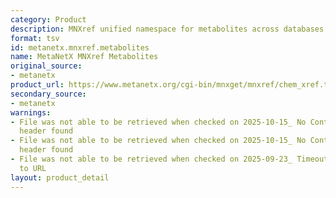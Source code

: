 ```yaml
---
category: Product
description: MNXref unified namespace for metabolites across databases
format: tsv
id: metanetx.mnxref.metabolites
name: MetaNetX MNXref Metabolites
original_source:
- metanetx
product_url: https://www.metanetx.org/cgi-bin/mnxget/mnxref/chem_xref.tsv
secondary_source:
- metanetx
warnings:
- File was not able to be retrieved when checked on 2025-10-15_ No Content-Length
  header found
- File was not able to be retrieved when checked on 2025-10-15_ No Content-Length
  header found
- File was not able to be retrieved when checked on 2025-09-23_ Timeout connecting
  to URL
layout: product_detail
---
```

